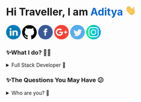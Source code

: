 ### <h1>Hi Traveller, I am <a href="#" style="color: #0366d6; text-decoration: none;">Aditya</a> <img src="https://raw.githubusercontent.com/ABSphreak/ABSphreak/master/gifs/Hi.gif" width="30px" style="max-width: 100px;"/></h1>

<p>
    <a href="https://www.linkedin.com/in/aditya-singh-rathore-a44947154/"><img src="https://github.com/Rathore-Aditya/Rathore-Aditya/raw/master/logos/linkedin.png" width="40px" style="max-width:100%;"></a>
    <a href="https://github.com/Rathore-Aditya"><img src="https://github.com/Rathore-Aditya/Rathore-Aditya/raw/master/logos/github-logo.png" width="40px" style="max-width: 100%;"></a>
    <a href="https://www.facebook.com/adityasingh.rathor.73"><img src="https://github.com/Rathore-Aditya/Rathore-Aditya/raw/master/logos/facebook.png" width="40px" style="max-width: 100%;"></a>
    <a href="mailto:adityarock.up@gmail.com"><img src="https://github.com/Rathore-Aditya/Rathore-Aditya/raw/master/logos/google-plus.png" width="40px" style="max-width: 100%;"></a>
    <a href="https://twitter.com/AdityaS81507097"><img src="https://github.com/Rathore-Aditya/Rathore-Aditya/raw/master/logos/twitter.png" width="40px" style="max-width: 100%;"></a>
    <a href="https://www.instagram.com/adi_m427"><img src="https://github.com/Rathore-Aditya/Rathore-Aditya/raw/master/logos/instagram.png" width="40px" style="max-width: 100%;"></a>
</p>
<h3>✨What I do? 👨‍💻</h3>
<details>
<summary>Full Stack Developer 🍥</summary>
  <ul>
    <li><a href="#">masterPortfolio</a></li>
    <li><a href="#">EventX</a></li>
    <li><a href="#">Brainiac</a></li>
  </ul>
</details>
<h3>✨The Questions You May Have 😕</h3>
<details>
  <summary>Who are you? 👨</summary>
  <pre>
  A passionate individual who always thrive to work on end to end products which develop sustainable and scalable social and
  technical systems to create impact.<br>
  My name describes my qualities,
  A: Active Learner
  D: Dedicated
  I: Intrested
  T: Trustworthy
  Y: Youthful
  A: Amiable
 </pre>
 <summary>What you love the most? 👨</summary>
 <pre>
    I love Programming<g-emoji class="g-emoji" alias="heart" fallback-src="https://github.githubassets.com/images/icons/emoji/unicode/2764.png">❤️</g-emoji>
 </pre> 
</details>

<!--
**Rathore-Aditya/Rathore-Aditya** is a ✨ _special_ ✨ repository because its `README.md` (this file) appears on your GitHub profile.

Here are some ideas to get you started:

- 🔭 I’m currently working on ...
- 🌱 I’m currently learning ...
- 👯 I’m looking to collaborate on ...
- 🤔 I’m looking for help with ...
- 💬 Ask me about ...
- 📫 How to reach me: ...
- 😄 Pronouns: ...
- ⚡ Fun fact: ...
-->
